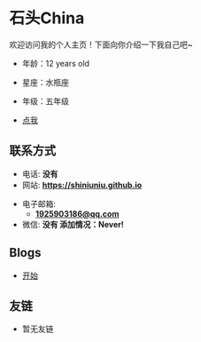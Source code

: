 # 石头China

欢迎访问我的个人主页！下面向你介绍一下我自己吧\~

- 年龄：12 years old
- 星座：水瓶座
- 年级：五年级

- [点我](https://gamer.qq.com/v3/app/download?apk=1)

<!-- .slide vertical=true -->

## 联系方式

- 电话: **没有**
- 网站: **<https://shiniuniu.github.io>**

<!-- .slide vertical=true -->

- 电子邮箱:
  - **[1925903186@qq.com](mailto:1925903186@qq.com)**
- 微信: **没有 添加情况：Never!**

<!-- .slide -->

## Blogs

- [开始](https://shiniuniu.github.io/_posts/start.md)

<!-- .slide -->

## 友链

- 暂无友链
